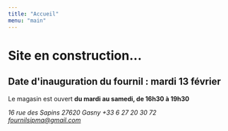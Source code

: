 ```yaml
---
title: "Accueil"
menu: "main"
---
```


# Site en construction...

## Date d'inauguration du fournil : mardi 13 février

Le magasin est ouvert **du mardi au samedi, de 16h30 à 19h30**

<address>
<span>16 rue des Sapins</span>
<span>27620 Gasny</span>
<span>+33 6 27 20 30 72</span>
<a href="mailto:fournilsipma@gmail.com">fournilsipma@gmail.com</a>
</address>

